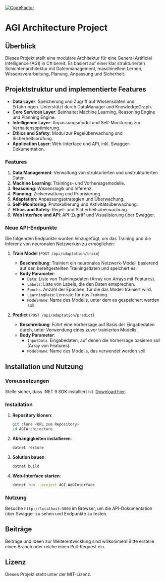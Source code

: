 
[![CodeFactor](https://www.codefactor.io/repository/github/josunlp/agiarchitecture/badge)](https://www.codefactor.io/repository/github/josunlp/agiarchitecture)

# AGI Architecture Project

## Überblick

Dieses Projekt stellt eine modulare Architektur für eine General Artificial Intelligence (AGI) in C# bereit. Es basiert auf einer klar strukturierten Schichtenarchitektur mit Datenmanagement, maschinellem Lernen, Wissensverarbeitung, Planung, Anpassung und Sicherheit.

## Projektstruktur und implementierte Features

- **Data Layer**: Speicherung und Zugriff auf Wissensdaten und Erfahrungen. Unterstützt durch DataManager und KnowledgeGraph.
- **Core Services Layer**: Beinhaltet Machine Learning, Reasoning Engine und Planning Engine.
- **Intelligence Layer**: Anpassungsmodul und Self-Monitoring zur Verhaltensoptimierung.
- **Ethics and Safety**: Modul zur Regelüberwachung und Sicherheitsprüfung.
- **Application Layer**: Web-Interface und API, inkl. Swagger-Dokumentation.

### Features

1. **Data Management**: Verwaltung von strukturierten und unstrukturierten Daten.
2. **Machine Learning**: Trainings- und Vorhersagemodelle.
3. **Reasoning**: Wissenslogik und Inferenz.
4. **Planning**: Zielverwaltung und Priorisierung.
5. **Adaptation**: Anpassungsstrategien und Überwachung.
6. **Self-Monitoring**: Protokollierung und Aktivitätsüberwachung.
7. **Ethics and Safety**: Regel- und Sicherheitsüberwachung.
8. **Web Interface und API**: API-Zugriff und Visualisierung über Swagger.

### Neue API-Endpunkte

Die folgenden Endpunkte wurden hinzugefügt, um das Training und die Inferenz von neuronalen Netzwerken zu ermöglichen:

1. **Train Model** (`POST /api/adaptation/train`)
   - **Beschreibung**: Trainiert ein neuronales Netzwerk-Modell basierend auf den bereitgestellten Trainingsdaten und speichert es.
   - **Body Parameter**:
     - `Data`: Liste von Trainingsdaten (Array von Arrays mit Features).
     - `Labels`: Liste von Labels, die den Daten entsprechen.
     - `Epochs`: Anzahl der Epochen, für die das Modell trainiert wird.
     - `LearningRate`: Lernrate für das Training.
     - `ModelName`: Name des Modells, unter dem es gespeichert werden soll.

2. **Predict** (`POST /api/adaptation/predict`)
   - **Beschreibung**: Führt eine Vorhersage auf Basis der Eingabedaten durch, unter Verwendung eines zuvor trainierten Modells.
   - **Body Parameter**:
     - `InputData`: Eingabedaten, auf denen die Vorhersage basieren soll (Array von Features).
     - `ModelName`: Name des Modells, das verwendet werden soll.

## Installation und Nutzung

### Voraussetzungen

Stelle sicher, dass .NET 9 SDK installiert ist. [Download hier](https://dotnet.microsoft.com/download/dotnet/9.0).

### Installation

1. **Repository klonen**:

   ```bash
   git clone <URL zum Repository>
   cd AGIArchitecture
   ```

2. **Abhängigkeiten installieren**:

   ```bash
   dotnet restore
   ```

3. **Solution bauen**:

   ```bash
   dotnet build
   ```

4. **Web-Interface starten**:

   ```bash
   dotnet run --project AGI.WebInterface
   ```

### Nutzung

Besuche `http://localhost:5000` im Browser, um die API-Dokumentation über Swagger zu sehen und Endpunkte zu testen.

## Beiträge

Beiträge und Ideen zur Weiterentwicklung sind willkommen! Bitte erstelle einen Branch oder reiche einen Pull-Request ein.

## Lizenz

Dieses Projekt steht unter der MIT-Lizenz.
